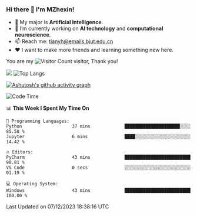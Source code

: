 ### Hi there 👋 I'm MZhexin!

- 💬 My major is **Artificial Intelligence**.
- 🔭 I’m currently working on **AI technology** and **computational neuroscience**.
- 📫 Reach me: <tianyh@emails.bjut.edu.cn> 
- :heart: I want to make more friends and learning something new here.

You are my ![Visitor Count](https://profile-counter.glitch.me/MZhexin/count.svg) visitor, Thank you!

 ![](https://github-readme-stats.vercel.app/api?username=MZhexin&show_icons=true&theme=transparent) ![Top Langs](https://github-readme-stats.vercel.app/api/top-langs/?username=MZhexin&layout=compact&theme=tokyonight) 

[![Ashutosh's github activity graph](https://github-readme-activity-graph.vercel.app/graph?username=MZhexin)](https://github.com/ashutosh00710/github-readme-activity-graph)



<!--START_SECTION:waka-->
![Code Time](http://img.shields.io/badge/Code%20Time-161%20hrs%2049%20mins-blue)

📊 **This Week I Spent My Time On** 

```text
💬 Programming Languages: 
Python                   37 mins             █████████████████████░░░░   85.58 % 
Jupyter                  6 mins              ████░░░░░░░░░░░░░░░░░░░░░   14.42 % 

🔥 Editors: 
PyCharm                  43 mins             █████████████████████████   98.81 % 
VS Code                  0 secs              ░░░░░░░░░░░░░░░░░░░░░░░░░   01.19 % 

💻 Operating System: 
Windows                  43 mins             █████████████████████████   100.00 % 
```


 Last Updated on 07/12/2023 18:38:16 UTC
<!--END_SECTION:waka-->


